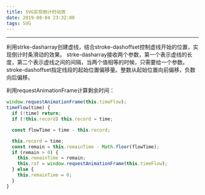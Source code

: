 ```yaml
---
title: SVG实现倒计时动效
date: 2019-08-04 23:32:00
tags: SVG
---
```

---------------------
利用strke-dasharray创建虚线，结合stroke-dashoffset控制虚线开始的位置，实现倒计时条滑动的效果。
strke-dasharray接收两个参数，第一个表示虚线的长度，第二个表示虚线之间的间隔，当两个值相等的时候，只需要给一个参数。
stroke-dashoffset指定线段的起始位置偏移量。整数从起始位置向前偏移，负数向后偏移。

利用requestAnimationFrame计算剩余时间：
```js
window.requestAnimationFrame(this.timeFlow);
timeFlow(time) {
  if (!time) return;
  if (!this.record) this.record = time;

  const flowTime = time - this.record;

  this.record = time;
  const remain = this.remainTime - Math.floor(flowTime);
  if (remain > 0) {
    this.remainTime = remain;
    this.raf = window.requestAnimationFrame(this.timeFlow);
  } else {
    this.remainTime = 0;
  }
}
```
